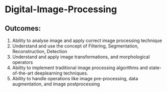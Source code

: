 # Digital-Image-Processing

## Outcomes:

1. Ability to analyse image and apply correct image processing technique
2. Understand and use the concept of Filtering, Segmentation, Reconstruction, Detection
3. Understand and apply image transformations, and morphological operators
4. Ability to implement traditional image processing algorithms and state-of-the-art deeplearning techniques.
5. Ability to handle operations like image pre-processing, data augmentation, and image postprocessing
